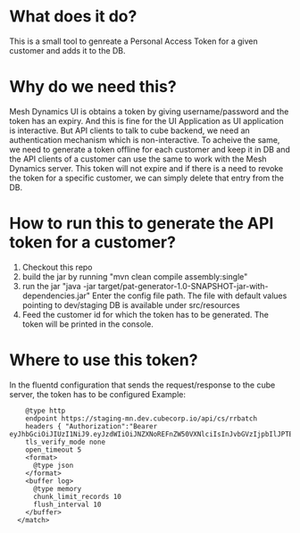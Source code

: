 # What does it do?

This is a small tool to genreate a Personal Access Token for a given customer and adds it to the DB.

# Why do we need this?

Mesh Dynamics UI is obtains a token by giving username/password and the token has an expiry. And this is fine for the UI Application as UI application is interactive. But API clients to talk to cube backend, we need an authentication mechanism which is non-interactive. To acheive the same, we need to generate a token offline for each customer and keep it in DB and the API clients of a customer can use the same to work with the Mesh Dynamics server. This token will not expire and if there is a need to revoke the token for a specific customer, we can simply delete that entry from the DB.

# How to run this to generate the API token for a customer?

  1. Checkout this repo
  2. build the jar by running "mvn clean compile assembly:single"
  3. run the jar "java -jar target/pat-generator-1.0-SNAPSHOT-jar-with-dependencies.jar"
  Enter the config file path. The file with default values pointing to dev/staging DB is available under src/resources
  4. Feed the customer id for which the token has to be generated. The token will be printed in the console.

# Where to use this token?

In the fluentd configuration that sends the request/response to the cube server, the token has to be configured
Example:

  ```<match cube.movieinfo.envoy.staging-mn>
      @type http
      endpoint https://staging-mn.dev.cubecorp.io/api/cs/rrbatch
      headers { "Authorization":"Bearer eyJhbGciOiJIUzI1NiJ9.eyJzdWIiOiJNZXNoREFnZW50VXNlciIsInJvbGVzIjpbIlJPTEVfVVNFUiJdLCJ0eXBlIjoicGF0IiwicmFuZG9tc3RyIjoiYVhGdmFrQzlJMCIsImlhdCI6MTU3OTE3Mjk4MywiZXhwIjoxODk0NTMyOTgzfQ.4ainHhElKLNHqmz5XqWa9HHfErHSTrXJ6W1DNjlTz10"}
      tls_verify_mode none
      open_timeout 5
      <format>
        @type json
      </format>
      <buffer log>
        @type memory
        chunk_limit_records 10
        flush_interval 10
      </buffer>
    </match>
```   
